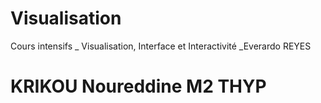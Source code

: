 # Visualisation
Cours intensifs _ Visualisation, Interface et Interactivité _Everardo REYES
# KRIKOU Noureddine M2 THYP


